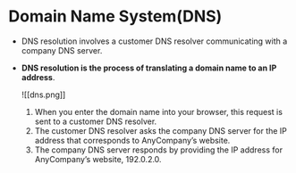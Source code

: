 # Domain Name System(DNS)
- DNS resolution involves a customer DNS resolver communicating with a company DNS server.
- **DNS resolution is the process of translating a domain name to an IP address**.

	![[dns.png]]

	1. When you enter the domain name into your browser, this request is sent to a customer DNS resolver.
	2. The customer DNS resolver asks the company DNS server for the IP address that corresponds to AnyCompany’s website.
	3. The company DNS server responds by providing the IP address for AnyCompany’s website, 192.0.2.0.
